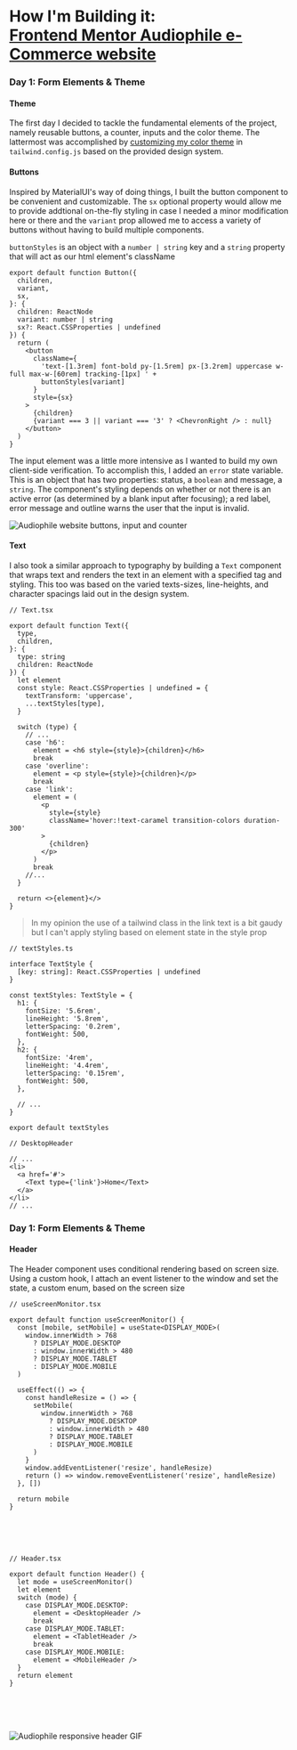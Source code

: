 # How I'm Building it: <br/>[Frontend Mentor Audiophile e-Commerce website](https://www.frontendmentor.io/challenges/audiophile-ecommerce-website-C8cuSd_wx)

### Day 1: Form Elements & Theme

#### **Theme**

The first day I decided to tackle the fundamental elements of the project, namely reusable buttons, a counter, inputs and the color theme. The lattermost was accomplished by [customizing my color theme](https://tailwindcss.com/docs/customizing-colors#naming-your-colors) in `tailwind.config.js` based on the provided design system.

#### **Buttons**

Inspired by MaterialUI's way of doing things, I built the button component to be convenient and customizable. The `sx` optional property would allow me to provide addtional on-the-fly styling in case I needed a minor modification here or there and the `variant` prop allowed me to access a variety of buttons without having to build multiple components.

`buttonStyles` is an object with a `number | string` key and a `string` property that will act as our html element's className

```tsx
export default function Button({
  children,
  variant,
  sx,
}: {
  children: ReactNode
  variant: number | string
  sx?: React.CSSProperties | undefined
}) {
  return (
    <button
      className={
        'text-[1.3rem] font-bold py-[1.5rem] px-[3.2rem] uppercase w-full max-w-[60rem] tracking-[1px] ' +
        buttonStyles[variant]
      }
      style={sx}
    >
      {children}
      {variant === 3 || variant === '3' ? <ChevronRight /> : null}
    </button>
  )
}
```

The input element was a little more intensive as I wanted to build my own client-side verification. To accomplish this, I added an `error` state variable. This is an object that has two properties: status, a `boolean` and message, a `string`. The component's styling depends on whether or not there is an active error (as determined by a blank input after focusing); a red label, error message and outline warns the user that the input is invalid.

![Audiophile website buttons, input and counter](./images/form-elements.png)

#### **Text**

I also took a similar approach to typography by building a `Text` component that wraps text and renders the text in an element with a specified tag and styling. This too was based on the varied texts-sizes, line-heights, and character spacings laid out in the design system.

```tsx
// Text.tsx

export default function Text({
  type,
  children,
}: {
  type: string
  children: ReactNode
}) {
  let element
  const style: React.CSSProperties | undefined = {
    textTransform: 'uppercase',
    ...textStyles[type],
  }

  switch (type) {
    // ...
    case 'h6':
      element = <h6 style={style}>{children}</h6>
      break
    case 'overline':
      element = <p style={style}>{children}</p>
      break
    case 'link':
      element = (
        <p
          style={style}
          className='hover:!text-caramel transition-colors duration-300'
        >
          {children}
        </p>
      )
      break
    //...
  }

  return <>{element}</>
}
```

> In my opinion the use of a tailwind class in the link text is a bit gaudy but I can't apply styling based on element state in the style prop

```tsx
// textStyles.ts

interface TextStyle {
  [key: string]: React.CSSProperties | undefined
}

const textStyles: TextStyle = {
  h1: {
    fontSize: '5.6rem',
    lineHeight: '5.8rem',
    letterSpacing: '0.2rem',
    fontWeight: 500,
  },
  h2: {
    fontSize: '4rem',
    lineHeight: '4.4rem',
    letterSpacing: '0.15rem',
    fontWeight: 500,
  },

  // ...
}

export default textStyles
```

```tsx
// DesktopHeader

// ...
<li>
  <a href='#'>
    <Text type={'link'}>Home</Text>
  </a>
</li>
// ...
```

### Day 1: Form Elements & Theme

#### **Header**

The Header component uses conditional rendering based on screen size. Using a custom hook, I attach an event listener to the window and set the state, a custom enum, based on the screen size

```tsx
// useScreenMonitor.tsx

export default function useScreenMonitor() {
  const [mobile, setMobile] = useState<DISPLAY_MODE>(
    window.innerWidth > 768
      ? DISPLAY_MODE.DESKTOP
      : window.innerWidth > 480
      ? DISPLAY_MODE.TABLET
      : DISPLAY_MODE.MOBILE
  )

  useEffect(() => {
    const handleResize = () => {
      setMobile(
        window.innerWidth > 768
          ? DISPLAY_MODE.DESKTOP
          : window.innerWidth > 480
          ? DISPLAY_MODE.TABLET
          : DISPLAY_MODE.MOBILE
      )
    }
    window.addEventListener('resize', handleResize)
    return () => window.removeEventListener('resize', handleResize)
  }, [])

  return mobile
}
```

<br/>
<br/>
<br/>

```tsx
// Header.tsx

export default function Header() {
  let mode = useScreenMonitor()
  let element
  switch (mode) {
    case DISPLAY_MODE.DESKTOP:
      element = <DesktopHeader />
      break
    case DISPLAY_MODE.TABLET:
      element = <TabletHeader />
      break
    case DISPLAY_MODE.MOBILE:
      element = <MobileHeader />
  }
  return element
}
```

<br/>
<br/>
<br/>

![Audiophile responsive header GIF](./images/chrome-capture-2024-3-26.gif)
